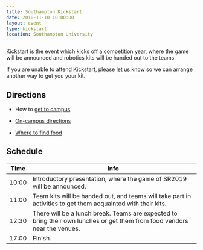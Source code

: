 ```yaml
---
title: Southampton Kickstart
date: 2018-11-10 10:00:00
layout: event
type: kickstart
location: Southampton University
---
```


Kickstart is the event which kicks off a competition year, where the game will
be announced and robotics kits will be handed out to the teams.

If you are unable to attend Kickstart, please [let us know][teams-contact] so we
can arrange another way to get you your kit.

## Directions

* How to [get to campus][soton-campus-directions]

* [On-campus directions][soton-directions]

* [Where to find food][soton-food-map]

## Schedule

| Time  | Info |
|-------|------|
| 10:00 | Introductory presentation, where the game of SR2019 will be announced. |
| 11:00 | Team kits will be handed out, and teams will take part in activities to get them acquainted with their kits. |
| 12:30 | There will be a lunch break. Teams are expected to bring their own lunches or get them from food vendors near the venues. |
| 17:00 | Finish. |

[teams-contact]: mailto:teams@studentrobotics.org
[soton-food-map]: https://drive.google.com/open?id=1vDqr-yQh-OO7MzVa_OiuKD5xUrEsLprr
[soton-directions]: TODO
[soton-campus-directions]: http://www.southampton.ac.uk/about/visit/getting-to-our-campuses.page#highfield
